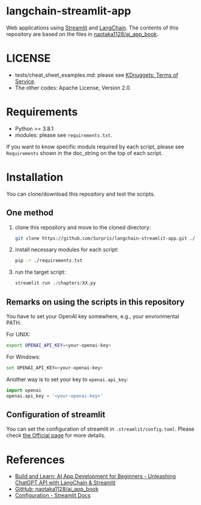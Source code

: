 # langchain-streamlit-app

Web applications using [Streamlit](https://streamlit.io/) and [LangChain](https://www.langchain.com/). The contents of this repository are based on the files in [naotaka1128/ai_app_book](https://github.com/naotaka1128/ai_app_book).

# LICENSE

* tests/cheat_sheet_examples.md: please see [KDnuggets: Terms of Service](https://www.kdnuggets.com/terms-of-service.html).
* The other codes: Apache License, Version 2.0.

# Requirements

* Python >= 3.8.1
* modules: please see `requirements.txt`.

If you want to know specific moduls required by each script, please see `Requirements` shown in the doc_string on the top of each script.

# Installation

You can clone/download this repository and test the scripts.

## One method

1. clone this repository and move to the cloned directory:   
    ```sh
    git clone https://github.com/Surpris/langchain-streamlit-app.git ./langchain-streamlit-app && cd ./langchain-streamlit-app
    ```
2. install necessary modules for each script:   
    ```sh
    pip -r ./requirements.txt
    ```
3. run the target script:   
    ```python
    streamlit run ./chapters/XX.py
    ```

## Remarks on using the scripts in this repository

You have to set your OpenAI key somewhere, e.g., your envronmental PATH.

For UNIX:

```sh
export OPENAI_API_KEY=<your-openai-key>
```

For Windows:

```sh
set OPENAI_API_KEY=<your-openai-key>
```

Another way is to set your key to `openai.api_key`:

```python
import openai
openai.api_key = '<your-openai-key>'
```

## Configuration of streamlit

You can set the configuration of streamlit in `.streamlit/config.toml`. Please check [the Official page](https://docs.streamlit.io/library/advanced-features/configuration) for more details.

# References

* [Build and Learn: AI App Development for Beginners - Unleashing ChatGPT API with LangChain & Streamlit](https://zenn.dev/ml_bear/books/d1f060a3f166a5)
* [GitHub: naotaka1128/ai_app_book](https://github.com/naotaka1128/ai_app_book)
* [Configuration - Streamlit Docs](https://docs.streamlit.io/library/advanced-features/configuration)
